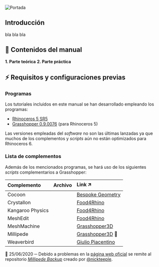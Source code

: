 ![Portada](https://www.medical-exercise.com/wp-content/uploads/2009/03/microscopio.jpg)
## Introducción
bla bla bla

## 🌱 Contenidos del manual

**1. Parte teórica**
**2. Parte práctica**

## ⚡ Requisitos y configuraciones previas

### Programas
Los tutoriales incluidos en este manual se han desarrollado empleando los programas:
* [Rhinoceros 5 SR5](https://www.rhino3d.com/download/rhino/5/latest)
* [Grasshopper 0.9.0076](https://www.grasshopper3d.com/page/download-1) (para Rhinoceros 5)

Las versiones empleadas del *software* no son las últimas lanzadas ya que muchos de los complementos y *scripts* aún no están optimizados para Rhinoceros 6.

### Lista de complementos
Además de los mencionados programas, se hará uso de los siguientes *scripts* complementarios a Grasshopper:

| Complemento      | Archivo | Link 🡭
| :--------------- | ------- | :---------------------
| Cocoon           |  | [Bespoke Geometry][1]
| Crystallon       |  | [Food4Rhino][2]
| Kangaroo Physics |  | [Food4Rhino][3]
| MeshEdit         |  | [Food4Rhino][4]
| MeshMachine      |  | [Grasshopper3D][5]
| Millipede        |  | [Grasshopper3D][6] 📍
| Weaverbird       |  | [Giulio Piacentino][7]

📍 25/06/2020 ─ Debido a problemas en la [página web oficial][8] se remite al repositorio *[Millipede Backup][9]* creado por [@nickteeple][10].

[1]:http://www.bespokegeometry.com/2015/07/22/cocoon/
[2]:https://www.food4rhino.com/app/crystallon
[3]:https://www.food4rhino.com/app/kangaroo-physics
[4]:https://www.food4rhino.com/app/meshedit
[5]:https://www.grasshopper3d.com/profiles/blogs/meshmachine-update
[6]:https://www.grasshopper3d.com/group/millipede
[7]:http://www.giuliopiacentino.com/weaverbird/
[8]:http://www.sawapan.eu/sections/section88_Millipede/downloadF.html
[9]:https://github.com/nickteeple/millipede-backup
[10]:https://github.com/nickteeple
